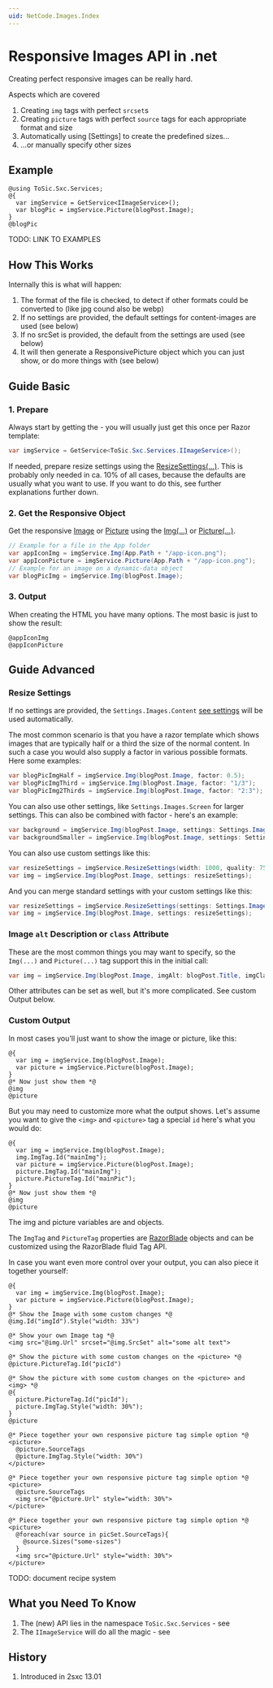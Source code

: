 ```yaml
---
uid: NetCode.Images.Index
---
```

# Responsive Images API in .net

Creating perfect responsive images can be really hard. 


Aspects which are covered

1. Creating `img` tags with perfect `srcset`s
1. Creating `picture` tags with perfect `source` tags for each appropriate format and size
1. Automatically using [Settings] to create the predefined sizes...
1. ...or manually specify other sizes

## Example

```razor
@using ToSic.Sxc.Services;
@{
  var imgService = GetService<IImageService>();
  var blogPic = imgService.Picture(blogPost.Image);
}
@blogPic
```

TODO: LINK TO EXAMPLES

## How This Works

Internally this is what will happen:

1. The format of the file is checked, to detect if other formats could be converted to (like jpg cound also be webp)
1. If no settings are provided, the default settings for content-images are used (see below)
1. If no srcSet is provided, the default from the settings are used (see below)
1. It will then generate a ResponsivePicture object which you can just show, or do more things with (see below)

## Guide Basic

### 1. Prepare

Always start by getting the [](xref:ToSic.Sxc.Services.IImageService) - you will usually just get this once per Razor template:

```c#
var imgService = GetService<ToSic.Sxc.Services.IImageService>();
```

If needed, prepare resize settings using the [ResizeSettings(...)](xref:ToSic.Sxc.Services.IImageService.Settings*). 
This is probably only needed in ca. 10% of all cases, because the defaults are usually what you want to use.
If you want to do this, see further explanations further down. 

### 2. Get the Responsive Object

Get the responsive [Image](xref:ToSic.Sxc.Images.IResponsiveImage) or [Picture](xref:ToSic.Sxc.Images.IResponsivePicture) 
using the [Img(...)](xref:ToSic.Sxc.Services.IImageService.Img*) or [Picture(...)](xref:ToSic.Sxc.Services.IImageService.Picture*).

```c#
// Example for a file in the App folder
var appIconImg = imgService.Img(App.Path + "/app-icon.png");
var appIconPicture = imgService.Picture(App.Path + "/app-icon.png");
// Example for an image on a dynamic-data object
var blogPicImg = imgService.Img(blogPost.Image);
```

### 3. Output

When creating the HTML you have many options. The most basic is just to show the result:

```razor
@appIconImg
@appIconPicture
```

## Guide Advanced

### Resize Settings

If no settings are provided, the `Settings.Images.Content` [see settings](xref:Basics.Configuration.SettingsSystem) will be used automatically.

The most common scenario is that you have a razor template which shows images that are typically half or a third the size of the normal content. 
In such a case you would also supply a factor in various possible formats.
Here some examples:

```c#
var blogPicImgHalf = imgService.Img(blogPost.Image, factor: 0.5);
var blogPicImgThird = imgService.Img(blogPost.Image, factor: "1/3");
var blogPicImg2Thirds = imgService.Img(blogPost.Image, factor: "2:3");
```

You can also use other settings, like `Settings.Images.Screen` for larger settings.
This can also be combined with factor - here's an example:

```c#
var background = imgService.Img(blogPost.Image, settings: Settings.Images.Screen);
var backgroundSmaller = imgService.Img(blogPost.Image, settings: Settings.Images.Screen, factor: 0.9);
```

You can also use custom settings like this:

```c#
var resizeSettings = imgService.ResizeSettings(width: 1000, quality: 75, aspectRatio: "16/9");
var img = imgService.Img(blogPost.Image, settings: resizeSettings);
```

And you can merge standard settings with your custom settings like this:

```c#
var resizeSettings = imgService.ResizeSettings(settings: Settings.Images.Custom, width: 1000, quality: 75, aspectRatio: "16/9");
var img = imgService.Img(blogPost.Image, settings: resizeSettings);
```

### Image `alt` Description or `class` Attribute

These are the most common things you may want to specify, so the `Img(...)` and `Picture(...)` tag support this in the initial call:

```c#
var img = imgService.Img(blogPost.Image, imgAlt: blogPost.Title, imgClass: "some-class-names");
```

Other attributes can be set as well, but it's more complicated. See custom Output below. 


### Custom Output

In most cases you'll just want to show the image or picture, like this:

```razor
@{
  var img = imgService.Img(blogPost.Image);
  var picture = imgService.Picture(blogPost.Image);
}
@* Now just show them *@
@img
@picture
```

But you may need to customize more what the output shows. 
Let's assume you want to give the `<img>` and `<picture>` tag a special `id` here's what you would do:

```razor
@{
  var img = imgService.Img(blogPost.Image);
  img.ImgTag.Id("mainImg");
  var picture = imgService.Picture(blogPost.Image);
  picture.ImgTag.Id("mainImg");
  picture.PictureTag.Id("mainPic");
}
@* Now just show them *@
@img
@picture
```

The img and picture variables are [](xref:ToSic.Sxc.Images.IResponsiveImage) and [](xref:ToSic.Sxc.Images.IResponsivePicture) objects. 

The `ImgTag` and `PictureTag` properties are [RazorBlade](xref:NetCode.RazorBlade.Index) objects and can be customized using the RazorBlade fluid Tag API.

In case you want even more control over your output, you can also piece it together yourself:

```razor
@{
  var img = imgService.Img(blogPost.Image);
  var picture = imgService.Picture(blogPost.Image);
}
@* Show the Image with some custom changes *@
@img.Id("imgId").Style("width: 33%")

@* Show your own Image tag *@
<img src="@img.Url" srcset="@img.SrcSet" alt="some alt text">

@* Show the picture with some custom changes on the <picture> *@
@picture.PictureTag.Id("picId")

@* Show the picture with some custom changes on the <picture> and <img> *@
@{
  picture.PictureTag.Id("picId");
  picture.ImgTag.Style("width: 30%");
}
@picture

@* Piece together your own responsive picture tag simple option *@
<picture>
  @picture.SourceTags
  @picture.ImgTag.Style("width: 30%")
</picture>

@* Piece together your own responsive picture tag simple option *@
<picture>
  @picture.SourceTags
  <img src="@picture.Url" style="width: 30%">
</picture>

@* Piece together your own responsive picture tag simple option *@
<picture>
  @foreach(var source in picSet.SourceTags){
    @source.Sizes("some-sizes")
  }
  <img src="@picture.Url" style="width: 30%">
</picture>

```

TODO: document recipe system

<!-- 
## SrcSet Parameters

The `srcSet` will default to the ones given in the settings, or you can specify your own. 

👉 Read more about [](xref:NetCode.Images.SrcSet)

In cases where you are generating other custom code and need properly created SrcSet values, you can also use:

👉 [](xref:ToSic.Sxc.Services.IImageService.SrcSet*) -->



## What you Need To Know

1. The (new) API lies in the namespace `ToSic.Sxc.Services` - see [](xref:ToSic.Sxc.Services)
1. The `IImageService` will do all the magic - see [](xref:ToSic.Sxc.Services.IImageService)

## History

1. Introduced in 2sxc 13.01
